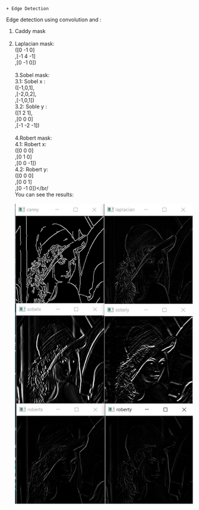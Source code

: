 ```
+ Edge Detection
```
Edge detection using convolution and :</br>
1. Caddy mask</br></br>
2. Laplacian mask:</br>
([0 -1 0]</br>
,[-1 4 -1]</br>
,[0 -1 0])</br></br>
3.Sobel mask:</br>
3.1: Sobel x :</br>
([-1,0,1],</br>
,[-2,0,2],</br>
,[-1,0,1])</br>
3.2: Soble y :</br>
([1 2 1],</br>
,[0 0 0]</br>
,[-1 -2 -1])</br></br>
4.Robert mask:</br>
4.1: Robert x:</br>
([0 0 0]</br>
,[0 1 0]</br>
,[0 0 -1])</br>
4.2: Robert y:</br>
([0 0 0]</br>
,[0 0 1]</br>
,[0 -1 0])</br/</br>
You can see the results:</br></br>
![](result.PNG)
